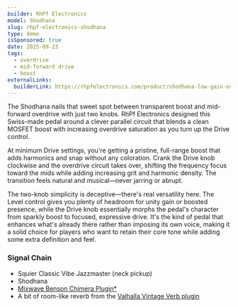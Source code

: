 ```yaml
---
builder: RhPf Electronics
model: Shodhana
slug: rhpf-electronics-shodhana
type: demo
isSponsored: true
date: 2025-09-23
tags:
  - overdrive
  - mid-forward drive
  - boost
externalLinks:
  builderLink: https://rhpfelectronics.com/product/shodhana-low-gain-overdrive/?Partner=loopydemos
---
```


The Shodhana nails that sweet spot between transparent boost and mid-forward overdrive with just two knobs. RhPf Electronics designed this Swiss-made pedal around a clever parallel circuit that blends a clean MOSFET boost with increasing overdrive saturation as you turn up the Drive control.

At minimum Drive settings, you're getting a pristine, full-range boost that adds harmonics and snap without any coloration. Crank the Drive knob clockwise and the overdrive circuit takes over, shifting the frequency focus toward the mids while adding increasing grit and harmonic density. The transition feels natural and musical—never jarring or abrupt.

The two-knob simplicity is deceptive—there's real versatility here. The Level control gives you plenty of headroom for unity gain or boosted presence, while the Drive knob essentially morphs the pedal's character from sparkly boost to focused, expressive drive. It's the kind of pedal that enhances what's already there rather than imposing its own voice, making it a solid choice for players who want to retain their core tone while adding some extra definition and feel.

### Signal Chain

- Squier Classic Vibe Jazzmaster (neck pickup)
- Shodhana
- [Mixwave Benson Chimera Plugin\*](https://sweetwater.sjv.io/B0N2PL)
- A bit of room-like reverb from the [Valhalla Vintage Verb plugin](https://valhalladsp.com/shop/reverb/valhalla-vintage-verb/)
